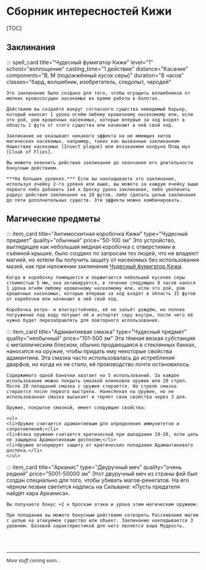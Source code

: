 # Сборник интересностей Кижи

[TOC]

## Заклинания

::: spell_card title="Чудесный фумигатор Кижи" level="1" school="воплощение" casting_time="1 действие" distance="Касание" components="В, М (подожжённый кусок серы)" duration="8 часов" classes="бард, волшебник, изобретатель, следопыт, чародей"

    Это заклинание было создано для того, чтобы оградить волшебников от мелких кровососущих насекомых во время работы в болотах.

    Действием вы создаёте вокруг согласного существа невидимый барьер, который наносит 1 урона огнём любому крошечному насекомому или, если это рой, рою крошечных насекомых, которые впервые за ход входят в область 1 фута от этого существа или начинают в ней свой ход.

    Заклинание не оказывает никакого эффекта на не имеющих хитов магических насекомых, например, таких как вызванные заклинанием Нашествие насекомых [Insect plague] или воззванием колдуна Плащ мух [Cloak of Flies].

    Вы можете окончить действие заклинания до окончания его длительности бонусным действием.

    ***На больших уровнях.*** Если вы накладываете это заклинание, используя ячейку 2-го уровня или выше, вы можете за каждую ячейку выше первого либо добавить 1к4 к броску урона заклинания, либо увеличить радиус действия заклинания на 10 футов, либо сделать целью заклинания до пяти дополнительных существ. Эти эффекты можно комбинировать.

## Магические предметы

::: item_card title="Антимоскитная коробочка Кижи" type="Чудесный предмет" quality="обычный" price="50-100 зм"
    Это устройство, выглядящее как небольшая медная коробочка с отверстиями в съёмной крышке, было создано по запросам тех людей, что не владеют магией, но хотели бы получить защиту от насекомых без использования мазей, как при наложении заклинания [Чудесный фумигатор Кижи](#chudesnyi-fumigator-kizhi).

    Когда в коробочку помещается и поджигается небольшой кусочек серы стоимостью 5 мм, она активируется, в течение следующих 8 часов нанося 1 урона огнём любому крошечному насекомому или, если это рой, рою крошечных насекомых, которые впервые за ход входят в область 15 футов от коробочки или начинают в ней свой ход.

    Коробочка ветро- и влагоустойчива, её не зальёт дождём, но полное погружение под воду потушит её и испортит серу внутри, после чего её нужно будет перезаправлять для повторного использования.

::: item_card title="Адамантиевая смазка" type="Чудесный предмет" quality="необычный" price="101-500 зм"
    Эта тёмная вязкая субстанция с металлическим блеском, обычно продающаяся в стеклянных банках, наносится на оружие, чтобы придать ему некоторые свойства адамантина. Эта смазка часто использовалась до истребления дварфов, но когда их не стало, её производство почти остановилось.

    Содержимого одной баночки хватает на 5 использований. За каждое использование можно покрыть смазкой клинковое оружие или 20 стрел. После 20 попаданий смазка с оружия стирается. На стреле смазка стирается после первого выстрела. Нанесённая на оружие, но не использованная смазка высыхает и теряет свои свойства через 3 дня.

    Оружие, покрытое смазкой, имеет следующие свойства:

    <ul>
    <li>Оружие считается адамантиевым для определения иммунитетов и сопротивлений;</li>
    <li>Атака оружием считается критической при выпадании 19-20, если цель не защищена Адамантиновым доспехом;</li>
    <li>Оружие игнорирует защиту от критических попадании Адамантинового доспеха.</li>
    </ul>

::: item_card title="Арканис" type="Двуручный меч" quality="очень редкий" price="5001-50000 зм"
    Этот двуручный меч из страны фей был создан специально для того, чтобы убивать магов-ренегатов. На его чёрном лезвии светится надпись на Сильване: «Пусть предателя найдёт кара Арканиса».

    Вы получаете бонус +2 к броскам атаки и урона этим магическим оружием.

    При попадании вы можете бонусным действием сотворить Рассеивание магии с целью на атакуемое существо или объект. Заклинание накладывается 3 уровнем. Базовой характеристикой для него является ваша Мудрость.

<br><br>

---

*<small>More stuff coming soon...</small>*

